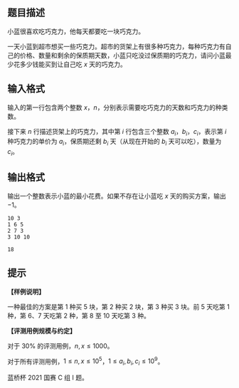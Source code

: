 ## 题目描述
小蓝很喜欢吃巧克力，他每天都要吃一块巧克力。

一天小蓝到超市想买一些巧克力。超市的货架上有很多种巧克力，每种巧克力有自己的价格、数量和剩余的保质期天数，小蓝只吃没过保质期的巧克力，请问小蓝最少花多少钱能买到让自己吃 $x$ 天的巧克力。

## 输入格式
输入的第一行包含两个整数 $x$，$n$，分别表示需要吃巧克力的天数和巧克力的种类数。

接下来 $n$ 行描述货架上的巧克力，其中第 $i$ 行包含三个整数 $a_i$，$b_i$，$c_i$，表示第 $i$ 种巧克力的单价为 $a_i$，保质期还剩 $b_i$ 天（从现在开始的 $b_i$ 天可以吃），数量为 $c_i$。

## 输出格式
 输出一个整数表示小蓝的最小花费。如果不存在让小蓝吃 $x$ 天的购买方案，输出 $−1$。

```input1
10 3
1 6 5
2 7 3
3 10 10
```

```output1
18

```

## 提示
**【样例说明】**

一种最佳的方案是第 $1$ 种买 $5$ 块，第 $2$ 种买 $2$ 块，第 $3$ 种买 $3$ 块。前 $5$ 天吃第 $1$ 种，第 $6$、$7$ 天吃第 $2$ 种，第 $8$ 至 $10$ 天吃第 $3$ 种。

**【评测用例规模与约定】**

对于 $30\%$ 的评测用例，$n,x \le 1000$。

对于所有评测用例，$1\le n,x\le 10^5$，$1 ≤ a_i,b_i ,c_i\le10^9$。

蓝桥杯 2021 国赛 C 组 I 题。

